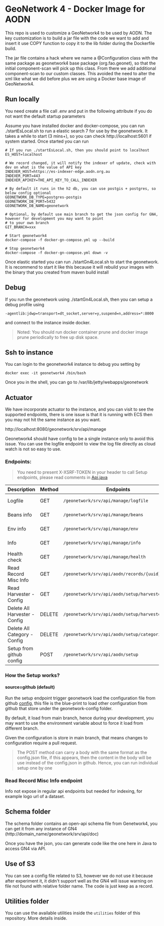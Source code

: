 # GeoNetwork 4 - Docker Image for AODN

This repo is used to customize a GeoNetwork4 to be used by AODN. The key customization is to
build a jar file with the code we want to add and insert it use COPY function to copy it to the lib
folder during the Dockerfile build.

The jar file contains a hack where we name a @Configuration class with the same package as
geonetwork4 base package (org.fao.geonet), so that the initial component-scan will pick up this
class. From there we add additional component-scan to our custom classes. This avoided the need
to alter the xml like what we did before plus we are using a Docker base image of GeoNetwork4.

## Run locally
You need create a file call .env and put in the following attribute if you do not want the
default startup parameters

Assume you have installed docker and docker-compose, you can run ./startEsLocal.sh to run a elastic search 7 for
use by the geonetwork. It takes a while to start (3 mins+), so you can check http://localhost:5601 if system
started. Once started you can run

```shell
# If you run ./startEsLocal.sh, then you should point to localhost
ES_HOST=localhost

# We record changed, it will notify the indexer of update, check with dev on what is the value of API key
INDEXER_HOST=https://es-indexer-edge.aodn.org.au
INDEXER_PORT=443
INDEXER_APIKEY=THE_API_KEY_TO_CALL_INDEXER

# By default it runs in the h2 db, you can use postgis + postgres, so below config optional
GEONETWORK_DB_TYPE=postgres-postgis
GEONETWORK_DB_PORT=5432
GEONETWORK_DB_NAME=geonetwork

# Optional, by default use main branch to get the json config for GN4, however for development you may want to point
# to your own branch
GIT_BRANCH=xxx
```

```shell
# Start geonetwork4
docker-compose -f docker-gn-compose.yml up --build

# Stop geonetwork4
docker-compose -f docker-gn-compose.yml down -v
```

Once elastic started you can run ./startGn4Local.sh to start the geonetwork. It is recommend to start
it like this because it will rebuild your images with the binary that you created from maven build install

## Debug
If you run the geonetwork using ./startGn4Local.sh, then you can setup a debug profile using
```shell
-agentlib:jdwp=transport=dt_socket,server=y,suspend=n,address=*:8000
```

and connect to the instance inside docker.

> Noted: You should run docker container prune and docker image prune periodically to free up disk space.

## Ssh to instance
You can login to the geonetwork4 instance to debug you setting by
```shell
docker exec -it geonetwork4 /bin/bash
```

Once you in the shell, you can go to /var/lib/jetty/webapps/geonetwork

## Actuator
We have incorporate actuator to the instance, and you can visit to see the supported endpoints, there is one
issue is that it is running with ECS then you may not hit the same instance as you want.

http://localhost:8080/geonetwork/srv/api/manage

Geonetwork4 should have config to be a single instance only to avoid this issue. You can use the logfile
endpoint to view the log file directly as cloud watch is not so easy to use.

### Endpoints:

> You need to present X-XSRF-TOKEN in your header to call Setup endpoints, please read comments
> in [Api.java](./geonetwork/src/main/java/au/org/aodn/geonetwork4/controller/Api.java)

| Description                   | Method | Endpoints                                      | Param         | Environment   |
|-------------------------------|--------|------------------------------------------------|---------------|---------------|
| Logfile                       | GET    | `/geonetwork/srv/api/manage/logfile`           |               | Edge, Staging |
| Beans info                    | GET    | `/geonetwork/srv/api/manage/beans`             |               | Edge, Staging |
| Env info                      | GET    | `/geonetwork/srv/api/manage/env`               |               | Edge, Staging |
| Info                          | GET    | `/geonetwork/srv/api/manage/info`              |               | Edge, Staging |
| Health check                  | GET    | `/geonetwork/srv/api/manage/health`            |               | Edge, Staging |
| Read Record Misc Info         | GET    | `/geonetwork/srv/api/aodn/records/{uuid}/info` |               | Edge, Staging |
| Read Harvester - Config       | GET    | `/geonetwork/srv/api/aodn/setup/harvesters`    |               | Edge, Staging |
| Delete All Harvester - Config | DELETE | `/geonetwork/srv/api/aodn/setup/harvesters`    |               | Edge, Staging |
| Delete All Category - Config  | DELETE | `/geonetwork/srv/api/aodn/setup/categories`    |               | Edge, Staging |
| Setup from github config      | POST   | `/geonetwork/srv/api/aodn/setup`               | source=github | Edge, Staging |

### How the Setup works?

#### source=github (default)
Run the setup endpoint trigger geonetwork load the configuration file from github [config](./geonetwork-config/config.json),
this file is the blue-print to load other configuration from github that store under the geonetwork-config folder.

By default, it load from main branch, hence during your development, you may want to use the environment variable about to
force it load from different branch.

Given the configuration is store in main branch, that means changes to configuration require a pull request.

> The POST method can carry a body with the same format as the config.json file, if this appears, then the content
> in the body will be use instead of the config.json in github. Hence, you can run individual setup one by one

### Read Record Misc Info endpoint
Info not expose in regular api endpoints but needed for indexing, for example logo url of a dataset.

## Schema folder

The schema folder contains an open-api schema file from Genetwork4, you can get it from any instance
of GN4 (http://domain_name/geonetwork/srv/api/doc)

Once you have the json, you can generate code like the one here in Java to access GN4 via API.

## Use of S3

You can see a config file related to S3, however we do not use it because after experiment it, it
didn't support well as the GN4 will issue warning on file not found with relative folder name. The
code is just keep as a record.

## Utilities folder

You can use the available utilities inside the `utilities` folder of this repository. More details inside.
